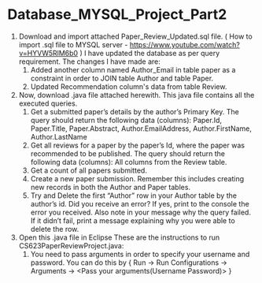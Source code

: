 # Database_MYSQL_Project_Part2
1. Download and import attached Paper_Review_Updated.sql file.
   ( How to import .sql file to MYSQL server - https://www.youtube.com/watch?v=HYVW5RlM6b0 )
   I have updated the database as per query requirement. The changes I have made are:
      1. Added another column named Author_Email in table paper as a constraint in order to JOIN table Author and table Paper.
      2. Updated Recommendation column's data from table Review. 
 2. Now, download .java file attached herewith. 
    This java file contains all the executed queries.
      1. Get a submitted paper’s details by the author’s Primary Key. The query should return the
         following data (columns): Paper.Id, Paper.Title, Paper.Abstract, Author.EmailAddress,
         Author.FirstName, Author.LastName
      2. Get all reviews for a paper by the paper’s Id, where the paper was recommended to be
         published. The query should return the following data (columns): All columns from the
         Review table.
      3. Get a count of all papers submitted.
      4. Create a new paper submission. Remember this includes creating new records in both
         the Author and Paper tables.
      5. Try and Delete the first “Author” row in your Author table by the author’s id. Did you
         receive an error? If yes, print to the console the error you received. Also note in your
         message why the query failed. If it didn’t fail, print a message explaining why you were
         able to delete the row.
 3. Open this .java file in Eclipse
    These are the instructions to run CS623PaperReviewProject.java:
      1. You need to pass arguments in order to specify your username and password.
         You can do this by { Run -> Run Configurations -> Arguments -> <Pass your arguments(Username Password)> }
         
